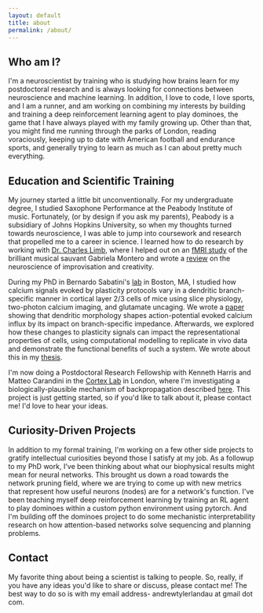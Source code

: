 ```yaml
---
layout: default
title: about
permalink: /about/
---
```


## Who am I? 
I'm a neuroscientist by training who is studying how brains learn for my postdoctoral research and is always looking for connections between neuroscience and machine learning. In addition, I love to code, I love sports, and I am a runner, and am working on combining my interests by building and training a deep reinforcement learning agent to play dominoes, the game that I have always played with my family growing up. Other than that, you might find me running through the parks of London, reading voraciously, keeping up to date with American football and endurance sports, and generally trying to learn as much as I can about pretty much everything. 

## Education and Scientific Training
My journey started a little bit unconventionally. For my undergraduate degree, I studied Saxophone Performance at the Peabody Institute of music. Fortunately, (or by design if you ask my parents), Peabody is a subsidiary of Johns Hopkins University, so when my thoughts turned towards neuroscience, I was able to jump into coursework and research that propelled me to a career in science. I learned how to do research by working with [Dr. Charles Limb](https://en.wikipedia.org/wiki/Charles_Limb), where I helped out on an [fMRI study](https://psycnet.apa.org/record/2020-16605-001) of the brilliant musical sauvant Gabriela Montero and wrote a [review](https://journals.sagepub.com/doi/10.1177/0027432116687373) on the neuroscience of improvisation and creativity.

During my PhD in Bernardo Sabatini's [lab](https://sabatini.hms.harvard.edu/) in Boston, MA, I studied how calcium signals evoked by plasticity protocols vary in a dendritic branch-specific manner in cortical layer 2/3 cells of mice using slice physiology, two-photon calcium imaging, and glutamate uncaging. We wrote a [paper](https://elifesciences.org/articles/76993) showing that dendritic morphology shapes action-potential evoked calcium influx by its impact on branch-specific impedance. Afterwards, we explored how these changes to plasticity signals can impact the representational properties of cells, using computational modelling to replicate in vivo data and demonstrate the functional benefits of such a system. We wrote about this in my [thesis](https://dash.harvard.edu/handle/1/37372196).

I'm now doing a Postdoctoral Research Fellowship with Kenneth Harris and Matteo Carandini in the [Cortex Lab](https://www.ucl.ac.uk/cortexlab/) in London, where I'm investigating a biologically-plausible mechanism of backpropagation described [here](https://doi.org/10.1016/j.tins.2007.12.002). This project is just getting started, so if you'd like to talk about it, please contact me! I'd love to hear your ideas. 

## Curiosity-Driven Projects
In addition to my formal training, I'm working on a few other side projects to gratify intellectual curiosities beyond those I satisfy at my job. As a followup to my PhD work, I've been thinking about what our biophysical results might mean for neural networks. This brought us down a road towards the network pruning field, where we are trying to come up with new metrics that represent how useful neurons (nodes) are for a network's function. I've been teaching myself deep reinforcement learning by training an RL agent to play dominoes within a custom python environment using pytorch. And I'm building off the dominoes project to do some mechanistic interpretability research on how attention-based networks solve sequencing and planning problems. 

## Contact
My favorite thing about being a scientist is talking to people. So, really, if you have any ideas you'd like to share or discuss, please contact me! The best way to do so is with my email address- andrewtylerlandau at gmail dot com. 







